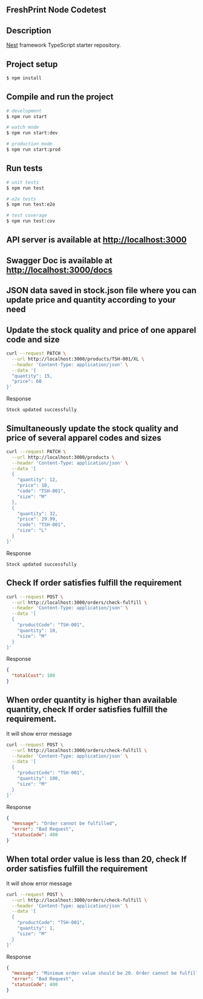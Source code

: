 
## FreshPrint Node Codetest

## Description

[Nest](https://github.com/nestjs/nest) framework TypeScript starter repository.

## Project setup

```bash
$ npm install
```

## Compile and run the project

```bash
# development
$ npm run start

# watch mode
$ npm run start:dev

# production mode
$ npm run start:prod
```

## Run tests

```bash
# unit tests
$ npm run test

# e2e tests
$ npm run test:e2e

# test coverage
$ npm run test:cov
```

## API server is available at <http://localhost:3000>

## Swagger Doc is available at <http://localhost:3000/docs>

## JSON data saved in stock.json file where you can update price and quantity according to your need

## Update the stock quality and price of one apparel code and size

```sh
curl --request PATCH \
  --url http://localhost:3000/products/TSH-001/XL \
  --header 'Content-Type: application/json' \
  --data '{
  "quantity": 15,
  "price": 60
}'
```

Response

```text
Stock updated successfully
```

## Simultaneously update the stock quality and price of several apparel codes and sizes

```sh
curl --request PATCH \
  --url http://localhost:3000/products \
  --header 'Content-Type: application/json' \
  --data '[
  {
    "quantity": 12,
    "price": 10,
    "code": "TSH-001",
    "size": "M"
  },
  {
    "quantity": 32,
    "price": 29.99,
    "code": "TSH-001",
    "size": "L"
  }
]'
```

Response

```text
Stock updated successfully
```

## Check If order satisfies fulfill the requirement

```sh
curl --request POST \
  --url http://localhost:3000/orders/check-fulfill \
  --header 'Content-Type: application/json' \
  --data '[
  {
    "productCode": "TSH-001",
    "quantity": 10,
    "size": "M"
  }
]'
```

Response

```json
{
  "totalCost": 100
}
```

## When order quantity is higher than available quantity, check If order satisfies fulfill the requirement.

It will show error message

```sh
curl --request POST \
  --url http://localhost:3000/orders/check-fulfill \
  --header 'Content-Type: application/json' \
  --data '[
  {
    "productCode": "TSH-001",
    "quantity": 100,
    "size": "M"
  }
]'
```

Response

```json
{
  "message": "Order cannot be fulfilled",
  "error": "Bad Request",
  "statusCode": 400
}
```

## When total order value is less than 20, check If order satisfies fulfill the requirement

It will show error message

```sh
curl --request POST \
  --url http://localhost:3000/orders/check-fulfill \
  --header 'Content-Type: application/json' \
  --data '[
  {
    "productCode": "TSH-001",
    "quantity": 1,
    "size": "M"
  }
]'
```

Response

```json
{
  "message": "Minimum order value should be 20. Order cannot be fulfilled",
  "error": "Bad Request",
  "statusCode": 400
}
```
